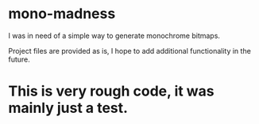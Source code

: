 # mono-madness

I was in need of a simple way to generate monochrome bitmaps.

Project files are provided as is, I hope to add additional functionality in the future. 

# This is very rough code, it was mainly just a test.